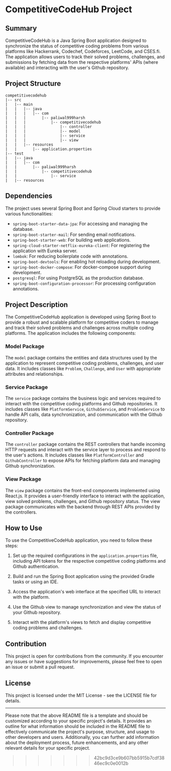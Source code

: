 # CompetitiveCodeHub Project

## Summary
CompetitiveCodeHub is a Java Spring Boot application designed to synchronize the status of competitive coding problems from various platforms like Hackerrank, Codechef, Codeforces, LeetCode, and CSES.fi. The application allows users to track their solved problems, challenges, and submissions by fetching data from the respective platforms' APIs (where available) and interacting with the user's Github repository.

## Project Structure

```
competitivecodehub
|-- src
|   |-- main
|   |   |-- java
|   |   |   |-- com
|   |   |       |-- paliwal999harsh
|   |   |           |-- competitivecodehub
|   |   |               |-- controller
|   |   |               |-- model
|   |   |               |-- service
|   |   |               |-- view
|   |   |-- resources
|   |       |-- application.properties
|-- test
|   |-- java
|   |   |-- com
|   |       |-- paliwal999harsh
|   |           |-- competitivecodehub
|   |               |-- service
|   |-- resources
```

## Dependencies
The project uses several Spring Boot and Spring Cloud starters to provide various functionalities:

- `spring-boot-starter-data-jpa`: For accessing and managing the database.
- `spring-boot-starter-mail`: For sending email notifications.
- `spring-boot-starter-web`: For building web applications.
- `spring-cloud-starter-netflix-eureka-client`: For registering the application with Eureka server.
- `lombok`: For reducing boilerplate code with annotations.
- `spring-boot-devtools`: For enabling hot reloading during development.
- `spring-boot-docker-compose`: For docker-compose support during development.
- `postgresql`: For using PostgreSQL as the production database.
- `spring-boot-configuration-processor`: For processing configuration annotations.

## Project Description
The CompetitiveCodeHub application is developed using Spring Boot to provide a robust and scalable platform for competitive coders to manage and track their solved problems and challenges across multiple coding platforms. The application includes the following components:

### Model Package
The `model` package contains the entities and data structures used by the application to represent competitive coding problems, challenges, and user data. It includes classes like `Problem`, `Challenge`, and `User` with appropriate attributes and relationships.

### Service Package
The `service` package contains the business logic and services required to interact with the competitive coding platforms and Github repositories. It includes classes like `PlatformService`, `GithubService`, and `ProblemService` to handle API calls, data synchronization, and communication with the Github repository.

### Controller Package
The `controller` package contains the REST controllers that handle incoming HTTP requests and interact with the service layer to process and respond to the user's actions. It includes classes like `PlatformController` and `GithubController` to expose APIs for fetching platform data and managing Github synchronization.

### View Package
The `view` package contains the front-end components implemented using React.js. It provides a user-friendly interface to interact with the application, view solved problems, challenges, and Github repository status. The view package communicates with the backend through REST APIs provided by the controllers.

## How to Use
To use the CompetitiveCodeHub application, you need to follow these steps:

1. Set up the required configurations in the `application.properties` file, including API tokens for the respective competitive coding platforms and Github authentication.

2. Build and run the Spring Boot application using the provided Gradle tasks or using an IDE.

3. Access the application's web interface at the specified URL to interact with the platform.

4. Use the Github view to manage synchronization and view the status of your Github repository.

5. Interact with the platform's views to fetch and display competitive coding problems and challenges.

## Contribution
This project is open for contributions from the community. If you encounter any issues or have suggestions for improvements, please feel free to open an issue or submit a pull request.

## License
This project is licensed under the MIT License - see the LICENSE file for details.

---

Please note that the above README file is a template and should be customized according to your specific project's details. It provides an outline for what information should be included in the README file to effectively communicate the project's purpose, structure, and usage to other developers and users. Additionally, you can further add information about the deployment process, future enhancements, and any other relevant details for your specific project.
>>>>>>> 42bc9d3ce9b607bb5915b7cdf3846ec9c0e0012b
